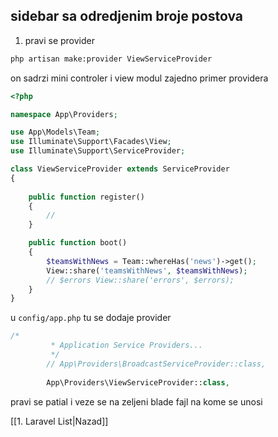 ## sidebar sa odredjenim broje postova
1. pravi se provider 
```bash
php artisan make:provider ViewServiceProvider
```

on sadrzi mini controler i view modul zajedno 
primer providera
```php
<?php

namespace App\Providers;

use App\Models\Team;
use Illuminate\Support\Facades\View;
use Illuminate\Support\ServiceProvider;

class ViewServiceProvider extends ServiceProvider
{
    
    public function register()
    {
        //
    }

    public function boot()
    {
        $teamsWithNews = Team::whereHas('news')->get();
        View::share('teamsWithNews', $teamsWithNews);
        // $errors View::share('errors', $errors);
    }
}
```

u `config/app.php` tu se dodaje provider
```php
/*
         * Application Service Providers...
         */
        // App\Providers\BroadcastServiceProvider::class,
    
        App\Providers\ViewServiceProvider::class,
```

pravi se patial i veze se na zeljeni blade fajl na kome se unosi


[[1. Laravel List|Nazad]]
